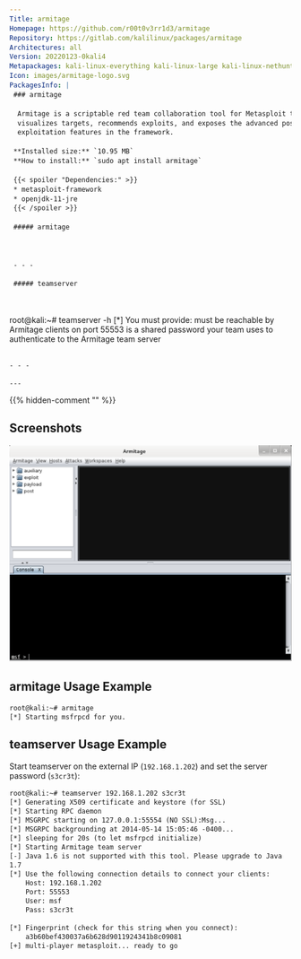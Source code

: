 ```yaml
---
Title: armitage
Homepage: https://github.com/r00t0v3rr1d3/armitage
Repository: https://gitlab.com/kalilinux/packages/armitage
Architectures: all
Version: 20220123-0kali4
Metapackages: kali-linux-everything kali-linux-large kali-linux-nethunter kali-tools-exploitation 
Icon: images/armitage-logo.svg
PackagesInfo: |
 ### armitage
 
  Armitage is a scriptable red team collaboration tool for Metasploit that
  visualizes targets, recommends exploits, and exposes the advanced post-
  exploitation features in the framework.
 
 **Installed size:** `10.95 MB`  
 **How to install:** `sudo apt install armitage`  
 
 {{< spoiler "Dependencies:" >}}
 * metasploit-framework
 * openjdk-11-jre
 {{< /spoiler >}}
 
 ##### armitage
 
 
 
 - - -
 
 ##### teamserver
 
 
 ```
 root@kali:~# teamserver -h
 [*] You must provide: <external IP address> <team password>
     <external IP address> must be reachable by Armitage
           clients on port 55553
     <team password> is a shared password your team uses to
           authenticate to the Armitage team server
 ```
 
 - - -
 
---
```

{{% hidden-comment "<!--Do not edit anything above this line-->" %}}

## Screenshots

![armitage](images/armitage.png)

## armitage Usage Example

```
root@kali:~# armitage
[*] Starting msfrpcd for you.
```

## teamserver Usage Example

Start teamserver on the external IP (`192.168.1.202`) and set the server password (`s3cr3t`):

```
root@kali:~# teamserver 192.168.1.202 s3cr3t
[*] Generating X509 certificate and keystore (for SSL)
[*] Starting RPC daemon
[*] MSGRPC starting on 127.0.0.1:55554 (NO SSL):Msg...
[*] MSGRPC backgrounding at 2014-05-14 15:05:46 -0400...
[*] sleeping for 20s (to let msfrpcd initialize)
[*] Starting Armitage team server
[-] Java 1.6 is not supported with this tool. Please upgrade to Java 1.7
[*] Use the following connection details to connect your clients:
    Host: 192.168.1.202
    Port: 55553
    User: msf
    Pass: s3cr3t

[*] Fingerprint (check for this string when you connect):
    a3b60bef430037a6b628d9011924341b8c09081
[+] multi-player metasploit... ready to go
```
